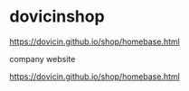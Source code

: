# dovicinshop

https://dovicin.github.io/shop/homebase.html

company website

https://dovicin.github.io/shop/homebase.html

